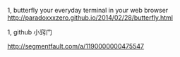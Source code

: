 1, butterfly your everyday terminal in your web browser 
  http://paradoxxxzero.github.io/2014/02/28/butterfly.html

1, github 小窍门

http://segmentfault.com/a/1190000000475547
